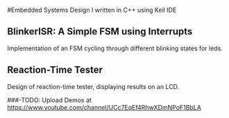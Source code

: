 #Embedded Systems Design I written in C++ using Keil IDE
## BlinkerISR: A Simple FSM using Interrupts
Implementation of an FSM cycling through different blinking states for leds. 
## Reaction-Time Tester
Design of reaction-time tester, displaying results on an LCD. 

###-TODO: Upload Demos at https://www.youtube.com/channel/UCc7EqEf4RhwXDmNPoF1BbLA

  

